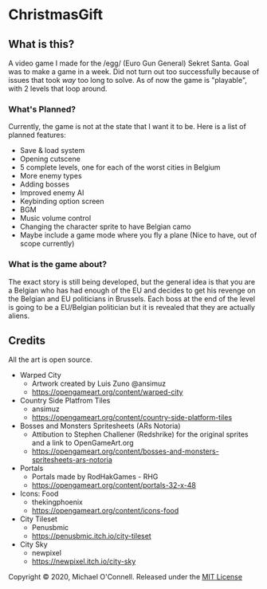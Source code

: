 # ChristmasGift

## What is this?
A video game I made for the /egg/ (Euro Gun General) Sekret Santa. Goal was to make a game in a week. 
Did not turn out too successfully because of issues that took *way* too long to solve. As of now the game is "playable", with 2 levels that loop around.

### What's Planned?
Currently, the game is not at the state that I want it to be. Here is a list of planned features:

- Save & load system
- Opening cutscene
- 5 complete levels, one for each of the worst cities in Belgium
- More enemy types
- Adding bosses
- Improved enemy AI
- Keybinding option screen
- BGM
- Music volume control
- Changing the character sprite to have Belgian camo
- Maybe include a game mode where you fly a plane (Nice to have, out of scope currently)

### What is the game about?
The exact story is still being developed, but the general idea is that you are a Belgian who has had enough of the EU and decides to get his revenge on the Belgian and EU politicians in Brussels. Each boss at the end of the level is going to be a EU/Belgian politician but it is revealed that they are actually aliens.

## Credits
All the art is open source.
- Warped City 
	- Artwork created by Luis Zuno @ansimuz
	- https://opengameart.org/content/warped-city
- Country Side Platfrom Tiles
	- ansimuz
	- https://opengameart.org/content/country-side-platform-tiles
- Bosses and Monsters Spritesheets (ARs Notoria)
	- Attibution to Stephen Challener (Redshrike) for the original sprites and a link to OpenGameArt.org
	- https://opengameart.org/content/bosses-and-monsters-spritesheets-ars-notoria
- Portals
	- Portals made by RodHakGames - RHG
	- https://opengameart.org/content/portals-32-x-48
- Icons: Food
	- thekingphoenix
	- https://opengameart.org/content/icons-food
- City Tileset
	- Penusbmic
	- https://penusbmic.itch.io/city-tileset
- City Sky
	- newpixel
	- https://newpixel.itch.io/city-sky
	

Copyright © 2020, Michael O'Connell. Released under the [MIT License](https://github.com/MichiKohlhaas/ChristmasGift/blob/master/LICENSE])
